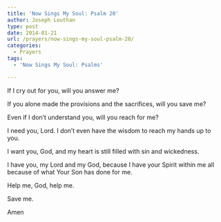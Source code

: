 ```yaml
---
title: 'Now Sings My Soul: Psalm 20'
author: Joseph Louthan
type: post
date: 2014-01-21
url: /prayers/now-sings-my-soul-psalm-20/
categories:
  - Prayers
tags:
  - 'Now Sings My Soul: Psalms'

---
```

If I cry out for you, will you answer me?

If you alone made the provisions and the sacrifices, will you save me?

Even if I don’t understand you, will you reach for me?

I need you, Lord. I don’t even have the wisdom to reach my hands up to you.

I want you, God, and my heart is still filled with sin and wickedness.

I have you, my Lord and my God, because I have your Spirit within me all because of what Your Son has done for me.

Help me, God, help me.

Save me.

Amen